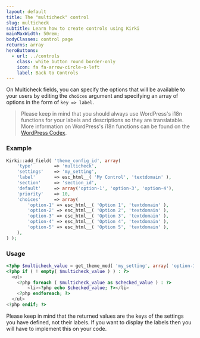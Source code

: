 ```yaml
---
layout: default
title: The "multicheck" control
slug: multicheck
subtitle: Learn how to create controls using Kirki
mainMaxWidth: 50rem;
bodyClasses: control page
returns: array
heroButtons:
  - url: ../controls
    class: white button round border-only
    icon: fa fa-arrow-circle-o-left
    label: Back to Controls
---
```



On Multicheck fields, you can specify the options that will be available to your users by editing the `choices` argument and specifying an array of options in the form of `key => label`.

> Please keep in mind that you should always use WordPress's i18n functions for your labels and descriptions so they are translatable. More information on WordPress's i18n functions can be found on the [WordPress Codex](https://codex.wordpress.org/I18n_for_WordPress_Developers).

### Example

```php
Kirki::add_field( 'theme_config_id', array(
	'type'        => 'multicheck',
	'settings'    => 'my_setting',
	'label'       => esc_html__( 'My Control', 'textdomain' ),
	'section'     => 'section_id',
	'default'     => array('option-1', 'option-3', 'option-4'),
	'priority'    => 10,
	'choices'     => array(
		'option-1' => esc_html__( 'Option 1', 'textdomain' ),
		'option-2' => esc_html__( 'Option 2', 'textdomain' ),
		'option-3' => esc_html__( 'Option 3', 'textdomain' ),
		'option-4' => esc_html__( 'Option 4', 'textdomain' ),
		'option-5' => esc_html__( 'Option 5', 'textdomain' ),
	),
) );
```

### Usage

```php
<?php $multicheck_value = get_theme_mod( 'my_setting', array( 'option-1', 'option-3' ) ); ?>
<?php if ( ! empty( $multicheck_value ) ) : ?>
  <ul>
	<?php foreach ( $multicheck_value as $checked_value ) : ?>
		<li><?php echo $checked_value; ?></li>
	<?php endforeach; ?>
  </ul>
<?php endif; ?>
```

Please keep in mind that the returned values are the keys of the settings you have defined, not their labels. If you want to display the labels then you will have to implement this on your code.
